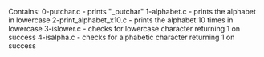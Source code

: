 Contains:
0-putchar.c - prints "_putchar"
1-alphabet.c - prints the alphabet in lowercase
2-print_alphabet_x10.c - prints the alphabet 10 times in lowercase
3-islower.c - checks for lowercase character returning 1 on success
4-isalpha.c - checks for alphabetic character returning 1 on success
